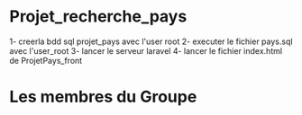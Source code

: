 # Projet_recherche_pays

1- creerla bdd sql projet_pays avec l'user root
2- executer le fichier pays.sql avec l'user_root
3- lancer le serveur laravel
4- lancer le fichier index.html de ProjetPays_front

# Les membres du Groupe 
